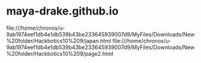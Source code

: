 # maya-drake.github.io
file:///home/chronos/u-9ab1974eef1db4e1db539b43be233645939007d9/MyFiles/Downloads/New%20folder/Hackbotics10%209/japan.html
file:///home/chronos/u-9ab1974eef1db4e1db539b43be233645939007d9/MyFiles/Downloads/New%20folder/Hackbotics10%209/page2.html

